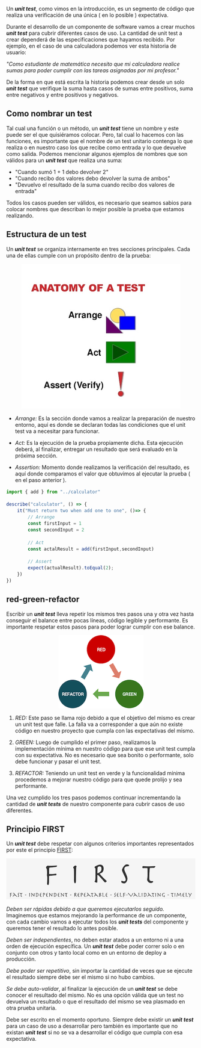 Un ***unit test***, como vimos en la introducción, es un segmento de código que realiza una verificación de una única ( en lo posible ) expectativa. 
 
Durante el desarrollo de un componente de software vamos a crear muchos ***unit test*** para cubrir diferentes casos de uso. La cantidad de unit test a crear dependerá de las especificaciones que hayamos recibido. Por ejemplo, en el caso de una calculadora podemos ver esta historia de usuario:
 
*"Como estudiante de matemática necesito que mi calculadora realice sumas para poder cumplir con las tareas asignadas por mi profesor."*
 
De la forma en que está escrita la historia podemos crear desde un solo ***unit test*** que verifique la suma hasta casos de sumas entre positivos, suma entre negativos y entre positivos y negativos.

## Como nombrar un test

Tal cual una función o un método, un ***unit test*** tiene un nombre y este puede ser el que quisiéramos colocar. Pero, tal cual lo hacemos con las funciones, es importante que el nombre de un test unitario contenga lo que realiza o en nuestro caso los que recibe como entrada y lo que devuelve como salida. Podemos mencionar algunos ejemplos de nombres que son válidos para un ***unit test*** que realiza una suma:
 
- "Cuando sumó 1 + 1 debo devolver 2"
- "Cuando recibo dos valores debo devolver la suma de ambos"
- "Devuelvo el resultado de la suma cuando recibo dos valores de entrada"

Todos los casos pueden ser válidos, es necesario que seamos sabios para colocar nombres que describan lo mejor posible la prueba que estamos realizando.

## Estructura de un test

Un ***unit test*** se organiza internamente en tres secciones principales. Cada una de ellas cumple con un propósito dentro de la prueba:
<p align="center">
  <img src="imgs/arrange-act-assert.jpg">
</p> 

- *Arrange:* Es la sección donde vamos a realizar la preparación de nuestro entorno, aquí es donde se declaran todas las condiciones que el unit test va a necesitar para funcionar.
 
- *Act:* Es la ejecución de la prueba propiamente dicha. Esta ejecución deberá, al finalizar, entregar un resultado que será evaluado en la próxima sección.
 
- *Assertion:* Momento donde realizamos la verificación del resultado, es aquí donde comparamos el valor que obtuvimos al ejecutar la prueba ( en el paso anterior ).

```javascript
import { add } from "../calculator"

describe("calculator", () => {
    it("Must return two when add one to one", ()=> {
        // Arrange
        const firstInput = 1
        const secondInput = 2

        // Act
        const actalResult = add(firstInput,secondInput)
        
        // Assert
        expect(actualResult).toEqual(2);
    })
})
```

## red-green-refactor
Escribir un ***unit test*** lleva repetir los mismos tres pasos una y otra vez hasta conseguir el balance entre pocas líneas, código legible y performante. Es importante respetar estos pasos para poder lograr cumplir con ese balance.
<p align="center">
  <img src="imgs/red-green-refactor.png">
</p>

1. *RED:* Este paso se llama rojo debido a que el objetivo del mismo es crear un unit test que falle. La falla va a corresponder a que aún no existe código en nuestro proyecto que cumpla con las expectativas del mismo.
 
2. *GREEN:* Luego de cumplido el primer paso, realizamos la implementación mínima en nuestro código para que ese unit test cumpla con su expectativa. No es necesario que sea bonito o performante, solo debe funcionar y pasar el unit test.
 
3. *REFACTOR:* Teniendo un unit test en verde y la funcionalidad mínima procedemos a mejorar nuestro código para que quede prolijo y sea performante.

Una vez cumplido los tres pasos podemos continuar incrementando la cantidad de ***unit tests*** de nuestro componente para cubrir casos de uso diferentes.

## Principio FIRST

Un ***unit test*** debe respetar con algunos criterios importantes representados por este el principio [FIRST](https://www.paradigmadigital.com/dev/principio-first-aumentar-la-calidad-tests-unitarios/):

<p align="center">
  <img src="imgs/first.png">
</p>

*Deben ser rápidas debido a que queremos ejecutarlos seguido.* Imaginemos que estamos mejorando la performance de un componente, con cada cambio vamos a ejecutar todos los ***unit tests*** del componente y queremos tener el resultado lo antes posible.

*Deben ser independientes*, no deben estar atados a un entorno ni a una orden de ejecución específica. Un ***unit test*** debe poder correr solo o en conjunto con otros y tanto local como en un entorno de deploy a producción.

*Debe poder ser repetitivo*, sin importar la cantidad de veces que se ejecute el resultado siempre debe ser el mismo si no hubo cambios.

*Se debe auto-validar*, al finalizar la ejecución de un ***unit test*** se debe conocer el resultado del mismo. No es una opción válida que un test no devuelva un resultado o que el resultado del mismo se vea plasmado en otra prueba unitaria.

Debe ser escrito en el momento oportuno. Siempre debe existir un ***unit test*** para un caso de uso a desarrollar pero también es importante que no existan ***unit test*** si no se va a desarrollar el código que cumpla con esa expectativa.